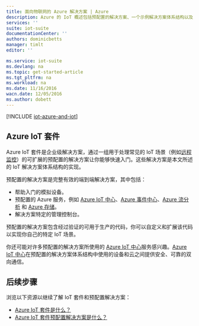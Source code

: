 ```yaml
---
title: 面向物联网的 Azure 解决方案 | Azure
description: Azure 的 IoT 概述包括预配置的解决方案、一个示例解决方案体系结构以及它如何与 Azure IoT 套件关联
services: ''
suite: iot-suite
documentationCenter: ''
authors: dominicbetts
manager: timlt
editor: ''

ms.service: iot-suite
ms.devlang: na
ms.topic: get-started-article
ms.tgt_pltfrm: na
ms.workload: na
ms.date: 11/16/2016
wacn.date: 12/05/2016
ms.author: dobett
---
```


[!INCLUDE [iot-azure-and-iot](../../includes/iot-azure-and-iot.md)]

## Azure IoT 套件

Azure IoT 套件是企业级解决方案，通过一组用于处理常见的 IoT 场景（例如[远程监控][lnk-preconfigured-solutions]）的可扩展的预配置的解决方案让你能够快速入门。这些解决方案是本文所述的 IoT 解决方案体系结构的实现。

预配置的解决方案是完整有效的端到端解决方案，其中包括：

- 帮助入门的模拟设备。
- 预配置的 Azure 服务，例如 [Azure IoT 中心][Azure IoT Hub]、[Azure 事件中心][Azure Event Hubs]、[Azure 流分析][Azure Stream Analytics] 和 [Azure 存储][Azure storage]。
- 解决方案特定的管理控制台。

预配置的解决方案包含经过验证的可用于生产的代码，你可以自定义和扩展该代码以实现你自己的特定 IoT 场景。

你还可能对许多预配置的解决方案所使用的 [Azure IoT 中心][Azure IoT Hub]服务感兴趣。[Azure IoT 中心][Azure IoT Hub]在预配置的解决方案体系结构中使用的设备和云之间提供安全、可靠的双向通信。

## 后续步骤

浏览以下资源以继续了解 IoT 套件和预配置解决方案：

- [Azure IoT 套件是什么？][lnk-whatissuite]
- [Azure IoT 套件预配置解决方案是什么？][lnk-whatarepreconfigured]

[lnk-whatissuite]: ./iot-suite-overview.md
[lnk-whatarepreconfigured]: ./iot-suite-what-are-preconfigured-solutions.md

[lnk-preconfigured-solutions]: ./iot-suite-getstarted-preconfigured-solutions.md
[Azure IoT Hub]: https://www.azure.cn/home/features/iot-hub/
[Azure Event Hubs]: https://www.azure.cn/home/features/event-hubs/
[Azure Stream Analytics]: https://www.azure.cn/home/features/stream-analytics/
[Azure storage]: https://www.azure.cn/home/features/storage/
[lnk-predictive-maintenance]: /documentation/articles/iot-suite-predictive-overview/

<!---HONumber=Mooncake_0815_2016-->